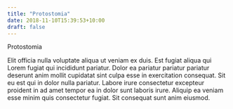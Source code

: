 ```yaml
---
title: "Protostomia"
date: 2018-11-10T15:39:53+10:00
draft: false
---
```


Protostomia

Elit officia nulla voluptate aliqua ut veniam ex duis. Est fugiat aliqua qui Lorem fugiat qui incididunt pariatur. Dolor ea pariatur pariatur pariatur deserunt anim mollit cupidatat sint culpa esse in exercitation consequat. Sit eu est qui in dolor nulla pariatur. Labore irure consectetur excepteur proident in ad amet tempor ea in dolor sunt laboris irure. Aliquip ea veniam esse minim quis consectetur fugiat. Sit consequat sunt anim eiusmod.